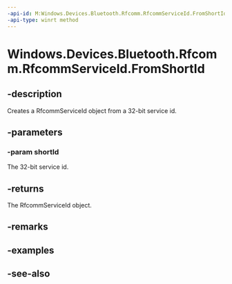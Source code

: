 ```yaml
---
-api-id: M:Windows.Devices.Bluetooth.Rfcomm.RfcommServiceId.FromShortId(System.UInt32)
-api-type: winrt method
---
```


<!-- Method syntax
public Windows.Devices.Bluetooth.Rfcomm.RfcommServiceId FromShortId(System.UInt32 shortId)
-->

# Windows.Devices.Bluetooth.Rfcomm.RfcommServiceId.FromShortId

## -description
Creates a RfcommServiceId object from a 32-bit service id.

## -parameters
### -param shortId
The 32-bit service id.

## -returns
The RfcommServiceId object.

## -remarks

## -examples

## -see-also
